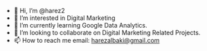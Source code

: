 - 👋 Hi, I’m @harez2
- 👀 I’m interested in Digital Marketing
- 🌱 I’m currently learning Google Data Analytics.
- 💞️ I’m looking to collaborate on Digital Marketing Related Projects.
- 📫 How to reach me email: harezalbaki@gmail.com

<!---
harez2/harez2 is a ✨ special ✨ repository because its `README.md` (this file) appears on your GitHub profile.
You can click the Preview link to take a look at your changes.
--->
